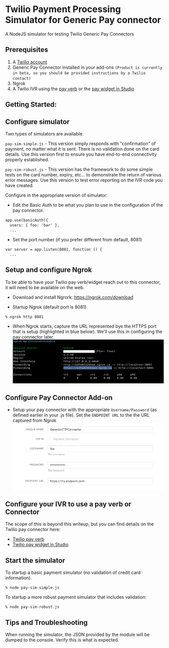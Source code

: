 # Twilio Payment Processing Simulator for Generic Pay connector

A NodeJS simulator for testing Twilio Generic Pay Connectors


## Prerequisites

1. A [Twilio account](https://www.twilio.com/try-twilio)
1. Generic Pay Connector installed in your add-ons `(Product is currently in beta, so you should be provided instructions by a Twilio contact)`
1. Ngrok
1. A Twilio IVR using the [pay verb](https://www.twilio.com/docs/voice/twiml/pay) or the [pay widget in Studio](https://www.twilio.com/docs/studio/widget-library/capture-payments)

## Getting Started:

## Configure simulator

Two types of simulators are available.

`pay-sim-simple.js` - This version simply responds with "confirmation" of payment, no matter what it is sent.  There is no validation done on the card details.  Use this version first to ensure you have end-to-end connectivity properly established.

`pay-sim-robust.js` - This version has the framework to do some simple tests on the card number, expiry, etc... to demonstrate the return of various error messages.  Use this version to test error reporting on the IVR code you have created.

Configure in the appropriate version of simulator:
- Edit the Basic Auth to be what you plan to use in the configuration of the pay connector.
```
app.use(basicAuth({
  users: { foo: 'bar' },
  ...
```
- Set the port number (if you prefer different from default, 8081)
```
var server = app.listen(8081, function () {
  ...
```


## Setup and configure Ngrok
To be able to have your Twilio pay verb/widget reach out to this connector, it will need to be available on the web.  

- Download and install Ngrork: https://ngrok.com/download

- Startup Ngrok (default port is 8081)
```
% ngrok http 8081
```

- When Ngrok starts, capture the URL represented bye the HTTPS port that is setup (highlighted in blue below).  We'll use this in configuring the pay connector later.
![Sweet configuration image on Github](https://github.com/phundal-twilio/twilio-payment-simulator-generic-pay-python/blob/main/Ngrok-sample.png?raw=true)



## Configure Pay Connector Add-on

- Setup your pay connector with the appropriate `Username/Password` (as defined earlier in your .js file).  Set the `ENDPOINT URL` to the the URL captured from Ngrok
![Sweet configuration image on Github](https://github.com/phundal-twilio/twilio-payment-simulator-generic-pay-nodejs/blob/main/Connector-configure.png?raw=true)


## Configure your IVR to use a pay verb or Connector
The scope of this is beyond this writeup, but you can find details on the Twilio pay connector here:

- [Twilio pay verb](https://www.twilio.com/docs/voice/twiml/pay)
- [Twilio pay widget in Studio](https://www.twilio.com/docs/studio/widget-library/capture-payments)

## Start the simulator

To startup a basic payment simulator (no validation of credit card information).

```
% node pay-sim-simple.js
```

To startup a more robust payment simulator that includes validation:

```
% node pay-sim-robust.js
```

## Tips and Troubleshooting

When running the simulator, the JSON provided by the <pay> module will be dumped to the console.  Verify this is what is expected.

